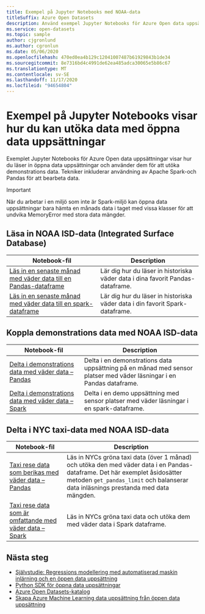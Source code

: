 ```yaml
---
title: Exempel på Jupyter Notebooks med NOAA-data
titleSuffix: Azure Open Datasets
description: Använd exempel Jupyter Notebooks för Azure Open data uppsättningar för att lära dig hur du läser in öppna data uppsättningar och använder dem för att utöka demonstrations data. Tekniker inkluderar användning av Spark-och Pandas för att bearbeta data.
ms.service: open-datasets
ms.topic: sample
author: cjgronlund
ms.author: cgronlun
ms.date: 05/06/2020
ms.openlocfilehash: 470ed0ea4b129c12041007487b61929843b1de34
ms.sourcegitcommit: 8e7316bd4c4991de62ea485adca30065e5b86c67
ms.translationtype: MT
ms.contentlocale: sv-SE
ms.lasthandoff: 11/17/2020
ms.locfileid: "94654804"
---
```

# <a name="example-jupyter-notebooks-show-how-to-enrich-data-with-open-datasets"></a>Exempel på Jupyter Notebooks visar hur du kan utöka data med öppna data uppsättningar 
Exemplet Jupyter Notebooks för Azure Open data uppsättningar visar hur du läser in öppna data uppsättningar och använder dem för att utöka demonstrations data. Tekniker inkluderar användning av Apache Spark-och Pandas för att bearbeta data.

>[!IMPORTANT]
>När du arbetar i en miljö som inte är Spark-miljö kan öppna data uppsättningar bara hämta en månads data i taget med vissa klasser för att undvika MemoryError med stora data mängder.

## <a name="load-noaa-integrated-surface-database-isd-data"></a>Läsa in NOAA ISD-data (Integrated Surface Database) 
|Notebook-fil        | Description                                    |
|----------------|------------------------------------------------|
|[Läs in en senaste månad med väder data till en Pandas-dataframe](https://github.com/Azure/OpenDatasetsNotebooks/blob/master/tutorials/data-access/02-weather-to-pandas-dataframe.ipynb) | Lär dig hur du läser in historiska väder data i dina favorit Pandas-dataframe. |
|[Läs in en senaste månad med väder data till en spark-dataframe](https://github.com/Azure/OpenDatasetsNotebooks/blob/master/tutorials/data-access/01-weather-to-spark-dataframe.ipynb) | Lär dig hur du läser in historiska väder data i din favorit Spark-dataframe.  |

## <a name="join-demo-data-with-noaa-isd-data"></a>Koppla demonstrations data med NOAA ISD-data 
|Notebook-fil        | Description                                    |
|----------------|------------------------------------------------|
|[Delta i demonstrations data med väder data – Pandas](https://github.com/Azure/OpenDatasetsNotebooks/blob/master/tutorials/data-join/02-weather-join-in-pandas.ipynb) | Delta i en demonstrations data uppsättning på en månad med sensor platser med väder läsningar i en Pandas dataframe.  |
|[Delta i demonstrations data med väder data – Spark](https://github.com/Azure/OpenDatasetsNotebooks/blob/master/tutorials/data-join/01-weather-join-in-spark.ipynb) | Delta i en demo uppsättning med sensor platser med väder läsningar i en spark-dataframe. |

## <a name="join-nyc-taxi-data-with-noaa-isd-data"></a>Delta i NYC taxi-data med NOAA ISD-data 
|Notebook-fil        | Description                                    |
|----------------|------------------------------------------------|
|[Taxi rese data som berikas med väder data – Pandas](https://github.com/Azure/OpenDatasetsNotebooks/blob/master/tutorials/data-join/04-nyc-taxi-join-weather-in-pandas.ipynb) | Läs in NYCs gröna taxi data (över 1 månad) och utöka den med väder data i en Pandas-dataframe. Det här exemplet åsidosätter metoden `get_pandas_limit` och balanserar data inläsnings prestanda med data mängden.|
|[Taxi rese data som är omfattande med väder data – Spark](https://github.com/Azure/OpenDatasetsNotebooks/blob/master/tutorials/data-join/03-nyc-taxi-join-weather-in-spark.ipynb) | Läs in NYCs gröna taxi data och utöka dem med väder data i Spark dataframe.  |

## <a name="next-steps"></a>Nästa steg

* [Självstudie: Regressions modellering med automatiserad maskin inlärning och en öppen data uppsättning](../machine-learning/tutorial-auto-train-models.md?context=azure%252fopen-datasets%252fcontext%252fopen-datasets-context)
* [Python SDK för öppna data uppsättningar](/python/api/azureml-opendatasets/azureml.opendatasets)
* [Azure Open Datasets-katalog](https://azure.microsoft.com/services/open-datasets/catalog/)
* [Skapa Azure Machine Learning data uppsättning från öppen data uppsättning](how-to-create-azure-machine-learning-dataset-from-open-dataset.md)

